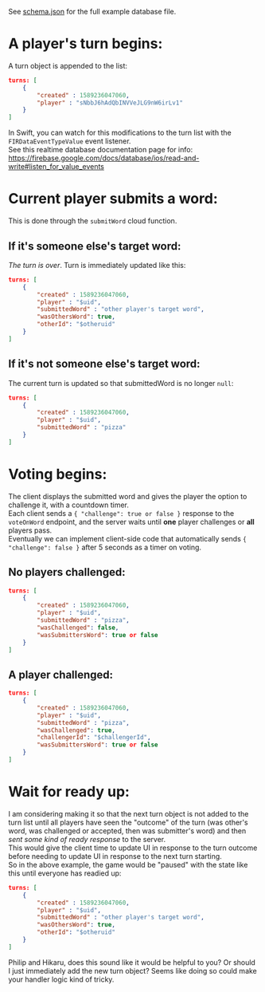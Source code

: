 See [schema.json](./schema.json) for the full example database file.

# A player's turn begins:
A turn object is appended to the list:
```json
turns: [
    {
        "created" : 1589236047060,
        "player" : "sNbbJ6hAdQbINVVeJLG9nW6irLv1"
    }
]
```
In Swift, you can watch for this modifications to the turn list with the `FIRDataEventTypeValue` event listener.  
See this realtime database documentation page for info: https://firebase.google.com/docs/database/ios/read-and-write#listen_for_value_events

# Current player submits a word:
This is done through the `submitWord` cloud function.
## If it's someone else's target word:
*The turn is over*. Turn is immediately updated like this:
```json
turns: [
    {
        "created" : 1589236047060,
        "player" : "$uid",
        "submittedWord" : "other player's target word",
        "wasOthersWord": true,
        "otherId": "$otheruid"
    }
]
```


## If it's not someone else's target word:
The current turn is updated so that submittedWord is no longer `null`:
```json
turns: [
    {
        "created" : 1589236047060,
        "player" : "$uid",
        "submittedWord" : "pizza"
    }
]
```

# Voting begins:
The client displays the submitted word and gives the player the option to challenge it, with a countdown timer.  
Each client sends a `{ "challenge": true or false }` response to the `voteOnWord` endpoint, and the server waits until **one** player challenges or **all** players pass.  
Eventually we can implement client-side code that automatically sends `{ "challenge": false }` after 5 seconds as a timer on voting.

## No players challenged:
```json
turns: [
    {
        "created" : 1589236047060,
        "player" : "$uid",
        "submittedWord" : "pizza",
        "wasChallenged": false,
        "wasSubmittersWord": true or false
    }
]
```
## A player challenged:
```json
turns: [
    {
        "created" : 1589236047060,
        "player" : "$uid",
        "submittedWord" : "pizza",
        "wasChallenged": true,
        "challengerId": "$challengerId",
        "wasSubmittersWord": true or false
    }
]
```
# Wait for ready up:

I am considering making it so that the next turn object is not added to the turn list until all players have seen the "outcome" of the turn (was other's word, was challenged or accepted, then was submitter's word) and then *sent some kind of ready response* to the server.  
This would give the client time to update UI in response to the turn outcome before needing to update UI in response to the next turn starting.  
So in the above example, the game would be "paused" with the state like this until everyone has readied up:
```json
turns: [
    {
        "created" : 1589236047060,
        "player" : "$uid",
        "submittedWord" : "other player's target word",
        "wasOthersWord": true,
        "otherId": "$otheruid"
    }
]
```
Philip and Hikaru, does this sound like it would be helpful to you? Or should I just immediately add the new turn object? Seems like doing so could make your handler logic kind of tricky.